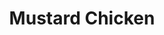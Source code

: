 ---
title: "Mustard Chicken"
type: "recipe"
tags: 
  - french
  - chicken
  - easy
source: "https://www.seasonsandsuppers.ca/chicken-with-mustard/"
---